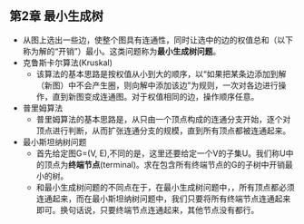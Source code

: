 ## 第2章 最小生成树
- 从图上选出一些边，使整个图具有连通性，同时让选中的边的权值总和（以下称为解的“开销”）最小。这类问题称为**最小生成树问题**。
- 克鲁斯卡尔算法(Kruskal)
	- 该算法的基本思路是按权值从小到大的顺序，以“如果把某条边添加到解（新图）中不会产生圈，则向解中添加该边”为规则，一次对各边进行操作，直到新图变成连通图。对于权值相同的边，操作顺序任意。
- 普里姆算法
	- 普里姆算法的基本思路是，从只由一个顶点构成的连通分支开始，逐个对顶点进行判断，从而扩张连通分支的规模，直到所有顶点都被连通起来。
- 最小斯坦纳树问题
	- 首先给定图G=(V, E),不同的是，这里还要给定一个V的子集U。我们称U中的顶点为**终端节点**(terminal)。求在包含所有终端节点的G的子树中开销最小的树。
	- 和最小生成树问题的不同点在于，在最小生成树问题中，，所有顶点都必须连通起来，而在最小斯坦纳树问题中，我们只要将所有终端节点连通起来即可。换句话说，只要终端节点连通起来，其他节点没有都行。